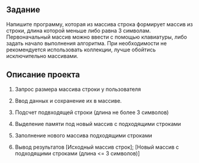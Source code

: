 ## Задание
Напишите программу, которая из массива строка формирует массив из строки, длина которой меньше либо равна 3 символам. Первоначальный массив можно ввести с помощью клавиатуры, либо задать начало выполнения алгоритма. При необходимости не рекомендуется использовать коллекции, лучше обойтись исключительно массивами.

## Описание проекта
1. Запрос размера массива строки у пользователя

2. Ввод данных и сохранение их в массиве.

3. Подсчет подвходящей строки (длина не более 3 символов)

4. Выделение памяти под новый массив с подходящими строками

5. Заполнение нового массива подходящими строками

6. Вывод результатов [Исходный массив строк]; [Новый массив с подходящими строками (длина <= 3 символов)]